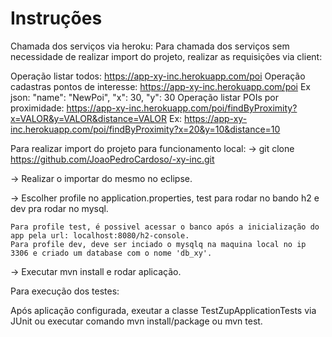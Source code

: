 # Instruções

Chamada dos serviços via heroku:
Para chamada dos serviços sem necessidade de realizar import do projeto, realizar as requisições via client:

Operação listar todos: https://app-xy-inc.herokuapp.com/poi
Operação cadastras pontos de interesse: https://app-xy-inc.herokuapp.com/poi 
Ex json: 
 "name": "NewPoi",
 "x": 30,
 "y": 30
Operação listar POIs por proximidade: https://app-xy-inc.herokuapp.com/poi/findByProximity?x=VALOR&y=VALOR&distance=VALOR
Ex: https://app-xy-inc.herokuapp.com/poi/findByProximity?x=20&y=10&distance=10

Para realizar import do projeto para funcionamento local:
-> git clone https://github.com/JoaoPedroCardoso/-xy-inc.git

-> Realizar o importar do mesmo no eclipse.

-> Escolher profile no application.properties, test para rodar no bando h2 e dev pra rodar no mysql.

	Para profile test, é possivel acessar o banco após a inicialização do app pela url: localhost:8080/h2-console.
	Para profile dev, deve ser inciado o mysqlq na maquina local no ip 3306 e criado um database com o nome 'db_xy'.

-> Executar mvn install e rodar aplicação.

Para execução dos testes:

Após aplicação configurada, exeutar a classe TestZupApplicationTests via JUnit ou executar comando mvn install/package ou mvn test.